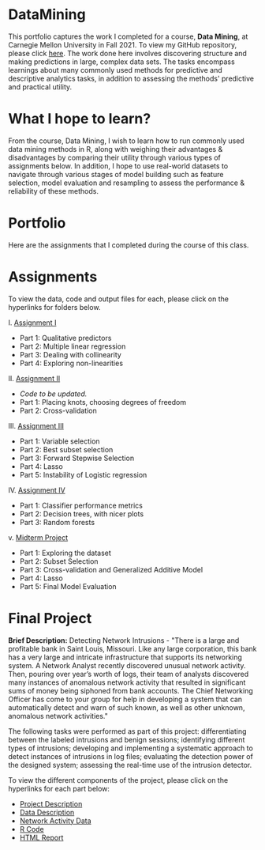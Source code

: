 # DataMining

This portfolio captures the work I completed for a course, **Data Mining**, at Carnegie Mellon University in Fall 2021. To view my GitHub repository, please click [here](https://github.com/mhmirza/DataMining). The work done here involves discovering structure and making predictions in large, complex data sets. The tasks encompass learnings about many commonly used methods for predictive and descriptive analytics tasks, in addition to assessing the methods' predictive and practical utility.

# What I hope to learn?

From the course, Data Mining, I wish to learn how to run commonly used data mining methods in R, along with weighing their advantages & disadvantages by comparing their utility through various types of assignments below. In addition, I hope to use real-world datasets to navigate through various stages of model building such as feature selection, model evaluation and resampling to assess the performance & reliability of these methods.

# Portfolio

Here are the assignments that I completed during the course of this class. 

# Assignments

To view the data, code and output files for each, please click on the hyperlinks for folders below. 

I. [Assignment I](https://github.com/mhmirza/DataMining/tree/main/Assignment%20I)

* Part 1: Qualitative predictors
* Part 2: Multiple linear regression
* Part 3: Dealing with collinearity
* Part 4: Exploring non-linearities

II. [Assignment II](https://github.com/mhmirza/DataMining/tree/main/Assignment%20II)

* _Code to be updated._
* Part 1: Placing knots, choosing degrees of freedom
* Part 2: Cross-validation

III. [Assignment III](https://github.com/mhmirza/DataMining/tree/main/Assignment%20III)

* Part 1: Variable selection
* Part 2: Best subset selection
* Part 3: Forward Stepwise Selection
* Part 4: Lasso
* Part 5: Instability of Logistic regression

IV. [Assignment IV](https://github.com/mhmirza/DataMining/tree/main/Assignment%20III)

* Part 1: Classifier performance metrics
* Part 2: Decision trees, with nicer plots
* Part 3: Random forests

v. [Midterm Project](https://github.com/mhmirza/DataMining/tree/main/Mid%20Term)

* Part 1: Exploring the dataset
* Part 2: Subset Selection
* Part 3: Cross-validation and Generalized Additive Model
* Part 4: Lasso 
* Part 5: Final Model Evaluation

# Final Project

**Brief Description:** Detecting Network Intrusions - "There is a large and profitable bank in Saint Louis, Missouri. Like any large corporation, this bank has a very large and intricate infrastructure that supports its networking system. A Network Analyst recently discovered unusual network activity. Then, pouring over year’s worth of logs, their team of analysts discovered many instances of anomalous network activity that resulted in significant sums of money being siphoned from bank accounts.  The Chief Networking Officer has come to your group for help in developing a system that can automatically detect and warn of such known, as well as other unknown, anomalous network activities."

The following tasks were performed as part of this project: differentiating between the labeled intrusions and benign sessions; identifying different types of intrusions; developing and implementing a systematic approach to detect instances of intrusions in log files; evaluating the detection power of the designed system; assessing the real-time use of the intrusion detector.

To view the different components of the project, please click on the hyperlinks for each part below:

* [Project Description](https://github.com/mhmirza/DataMining/blob/main/Final%20Project/Project_Description.doc)
* [Data Description](https://github.com/mhmirza/DataMining/blob/main/Final%20Project/Data%20Description.doc)
* [Network Activity Data](https://github.com/mhmirza/DataMining/blob/main/Final%20Project/network_traffic.csv)
* [R Code](https://github.com/mhmirza/DataMining/blob/main/Final%20Project/network_intrus_rmdw_groupK.Rmd) 
* [HTML Report](https://github.com/mhmirza/DataMining/blob/main/Final%20Project/network_intrus_rmdw_groupK.html)
